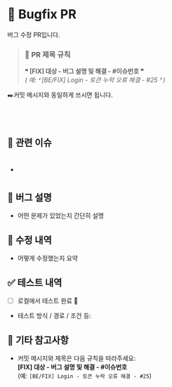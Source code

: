 # 🐞 Bugfix PR

버그 수정 PR입니다. 

> ### 📝 PR 제목 규칙
> **❝ [FIX] 대상 - 버그 설명 및 해결 - #이슈번호 ❞**
</br>*( 예: ❛ 	[BE/FIX] Login - 토큰 누락 오류 해결 - #25 ❜ )* 

✒️커밋 메시지와 동일하게 쓰시면 됩니다.

</br></br>


## 📌 관련 이슈
- #

## 🐛 버그 설명
- 어떤 문제가 있었는지 간단히 설명

## 🔧 수정 내역
- 어떻게 수정했는지 요약

## ✅ 테스트 내역
- [ ] 로컬에서 테스트 완료 🧪  
- 테스트 방식 / 경로 / 조건 등:

## 📝 기타 참고사항
- 커밋 메시지와 제목은 다음 규칙을 따라주세요:  
  **[FIX] 대상 - 버그 설명 및 해결 - #이슈번호**  
  (예: `[BE/FIX] Login - 토큰 누락 오류 해결 - #25`)

